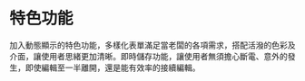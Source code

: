 # 特色功能
加入動態顯示的特色功能，多樣化表單滿足當老闆的各項需求，搭配活潑的色彩及介面，讓使用者思緒更加清晰。即時儲存功能，讓使用者無須擔心斷電、意外的發生，即使編輯至一半離開，還是能有效率的接續編輯。
